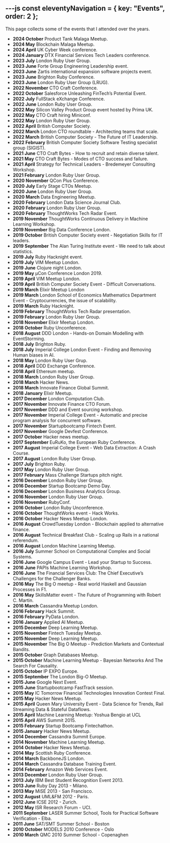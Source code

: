 ---js
const eleventyNavigation = {
	key: "Events",
	order: 2
};
---
This page collects some of the events that I attended over the years.
- **2024 October** Product Tank Malaga Meetup.
- **2024 May** Blockchain Malaga Meetup.
- **2024 April** UK Cyber Week conference.
- **2024 January** DTX Financial Services Tech Leaders conference.
- **2023 July** London Ruby User Group.
- **2023 June** Forte Group Engineering Leadership event.
- **2023 June** Zartis international expansion software projects event.
- **2023 June** Brighton Ruby Conference.
- **2023 June** London Ruby User Group (LRUG).
- **2022 November** CTO Craft Conference.
- **2022 October** Salesforce Unleashing FinTech’s Potential Event.
- **2022 July** FullStack eXchange Conference.
- **2022 June** London Ruby User Group.
- **2022 May** Silicon Valley Product Group event hosted by Prima UK.
- **2022 May** CTO Craft hiring Miniconf.
- **2022 May** London Ruby User Group.
- **2022 April** British Computer Society.
- **2022 March** London CTO roundtable - Architecting teams that scale.
- **2022 March** British Computer Society - The Future of IT Leadership.
- **2022 February** British Computer Society Software Testing specialist group (SIGIST).
- **2021 June** CTO Craft Bytes - How to recruit and retain diverse talent.
- **2021 May** CTO Craft Bytes - Modes of CTO success and failure.
- **2021 April** Strategy for Technical Leaders - Bredemeyer Consulting Workshop.
- **2021 February** London Ruby User Group.
- **2020 November** QCon Plus Conference.
- **2020 July** Early Stage CTOs Meetup.
- **2020 June** London Ruby User Group.
- **2020 March** Data Engineering Meetup.
- **2020 February** London Data Science Journal Club.
- **2020 February** London Ruby User Group.
- **2020 February** ThoughtWorks Tech Radar Event.
- **2019 November** ThoughtWorks Continuous Delivery in Machine Learning Workshop.
- **2019 November** Big Data Conference London.
- **2019 October** British Computer Society event - Negotiation Skills for IT leaders.
- **2019 September** The Alan Turing Institute event - We need to talk about statistics.
- **2019 July** Ruby Hacknight event.
- **2019 July** VIM Meetup London.
- **2019 June** Clojure night London.
- **2019 May** µCon Conference London 2019.
- **2019 April** VIM Meetup London.
- **2019 April** British Computer Society Event - Difficult Conversations.
- **2019 March** Elixir Meetup London
- **2019 March** London School of Economics Mathematics Department Event - Cryptocurrencies, the issue of scalability.
- **2019 March** Ruby Hacknight.
- **2019 February** ThoughtWorks Tech Radar presentation.
- **2019 February** London Ruby User Group.
- **2018 November** Elixir Meetup London.
- **2018 October** Ruby Unconference.
- **2018 August** DDD London - Hands-on Domain Modelling with EventStorming.
- **2018 July** Brighton Ruby.
- **2018 July** Imperial College London Event - Finding and Removing Human biases in AI.
- **2018 May** London Ruby User Grup.
- **2018 April** DDD Exchange Conference.
- **2018 April** Ethereum meetup.
- **2018 March** London Ruby User Group.
- **2018 March** Hacker News.
- **2018 March** Innovate Finance Global Summit.
- **2018 January** Elixir Meetup.
- **2017 December** London Computation Club.
- **2017 November** Innovate Finance CTO Forum.
- **2017 November** DDD and Event sourcing workshop.
- **2017 November** Imperial College Event - Automatic and precise program analysis for concurrent software.
- **2017 November** Startupbootcamp Fintech Event.
- **2017 November** Google Devfest Conference.
- **2017 October** Hacker news meetup.
- **2017 September** EuRuKo, the European Ruby Conference.
- **2017 August** Imperial College Event - Web Data Extraction: A Crash Course.
- **2017 August** London Ruby User Group.
- **2017 July** Brighton Ruby.
- **2017 May** London Ruby User Group.
- **2017 February** Mass Challenge Startups pitch night.
- **2016 December** London Ruby User Group.
- **2016 December** Startup Bootcamp Demo Day.
- **2016 December** London Business Analytics Group.
- **2016 November** London Ruby User Group.
- **2016 November** RubyConf.
- **2016 October** London Ruby Unconference.
- **2016 October** ThoughtWorks event - Hack Works.
- **2016 October** Hacker News Meetup London.
- **2016 August** CrowdTuesday London - Blockchain applied to alternative finance.
- **2016 August** Technical Breakfast Club - Scaling up Rails in a national referendum.
- **2016 August** London Machine Learning Meetup.
- **2016 July** Summer School on Computational Complex and Social Systems.
- **2016 June** Google Campus Event - Lead your Startup to Success.
- **2016 June** PAPIs Machine Learning Workshop.
- **2016 June** The Financial Services Club: The Chief Executive’s Challenges for the Challenger Banks.
- **2016 May** The Big O meetup - Real world Haskell and Gaussian Processes in F1.
- **2016 May** SkillsMatter event - The Future of Programming with Robert C. Martin.
- **2016 March** Cassandra Meetup London.
- **2016 February** Hack Summit.
- **2016 February** PyData London.
- **2016 January** Applied AI Meetup.
- **2015 December** Deep Learning Meetup.
- **2015 November** Fintech Tuesday Meetup.
- **2015 November** Deep Learning Meetup.
- **2015 November** The Big O Meetup - Prediction Markets and Contextual Bandits.
- **2015 October** Graph Databases Meetup.
- **2015 October** Machine Learning Meetup - Bayesian Networks And The Search For Causality.
- **2015 October** IP EXPO Europe.
- **2015 September** The London Big-O Meetup.
- **2015 June** Google Next Event.
- **2015 June** Startupbootcamp FastTrack session.
- **2015 May** IC Tomorrow Financial Technologies Innovation Contest Final.
- **2015 May** Hacker News Meetup.
- **2015 April** Queen Mary University Event - Data Science for Trends, Rail Streaming Data & Stateful Dataflows.
- **2015 April** Machine Learning Meetup: Yoshua Bengio at UCL
- **2015 April** AWS Summit 2015.
- **2015 February** Startup Bootcamp Fintechathon.
- **2015 January** Hacker News Meetup.
- **2014 December** Cassandra Summit Europe.
- **2014 November** Machine Learning Meetup.
- **2014 October** Hacker News Meetup.
- **2014 May** Scottish Ruby Conference.
- **2014 March** BackboneJS London.
- **2014 March** Cassandra Database Training Event.
- **2014 February** Amazon Web Services Event.
- **2013 December** London Ruby User Group.
- **2013 July** IBM Best Student Recognition Event 2013.
- **2013 June** Ruby Day 2013 - Milano.
- **2013 May** MiSE 2013 - San Francisco.
- **2012 August** UML&FM 2012 - Paris.
- **2012 June** ICSE 2012 - Zurich.
- **2012 May** ISR Research Forum - UCI.
- **2011 September** LASER Summer School, Tools for Practical Software Verification - Elba.
- **2011 June** SAT/SMT Summer School - Boston
- **2010 October** MODELS 2010 Conference - Oslo
- **2010 March** QMC 2010 Summer School - Copenaghen
